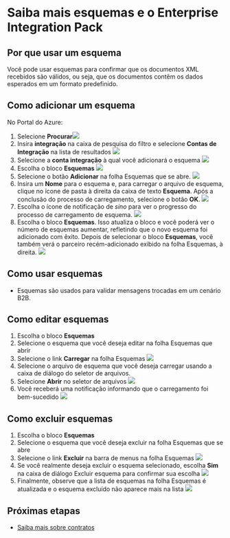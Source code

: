 <properties 
	pageTitle="Visão geral de esquemas e do Enterprise Integration Pack | Serviço de Aplicativo do Microsoft Azure" 
	description="Saiba como usar esquemas com o Enterprise Integration Pack e Aplicativos lógicos" 
	services="app-service\logic" 
	documentationCenter=".net,nodejs,java"
	authors="msftman" 
	manager="erikre" 
	editor="cgronlun"/>

<tags 
	ms.service="app-service-logic" 
	ms.workload="integration" 
	ms.tgt_pltfrm="na" 
	ms.devlang="na" 
	ms.topic="article" 
	ms.date="06/29/2016" 
	ms.author="deonhe"/>

# Saiba mais esquemas e o Enterprise Integration Pack  

## Por que usar um esquema
Você pode usar esquemas para confirmar que os documentos XML recebidos são válidos, ou seja, que os documentos contêm os dados esperados em um formato predefinido.

## Como adicionar um esquema
No Portal do Azure:
1. Selecione **Procurar**![](./media/app-service-logic-enterprise-integration-overview/overview-1.png)
2. Insira **integração** na caixa de pesquisa do filtro e selecione **Contas de Integração** na lista de resultados ![](./media/app-service-logic-enterprise-integration-overview/overview-2.png)
3. Selecione a **conta integração** à qual você adicionará o esquema ![](./media/app-service-logic-enterprise-integration-overview/overview-3.png)
4.  Escolha o bloco **Esquemas** ![](./media/app-service-logic-enterprise-integration-schemas/schema-1.png)
5. Selecione o botão **Adicionar** na folha Esquemas que se abre. ![](./media/app-service-logic-enterprise-integration-schemas/schema-2.png)
6. Insira um **Nome** para o esquema e, para carregar o arquivo de esquema, clique no ícone de pasta à direita da caixa de texto **Esquema**. Após a conclusão do processo de carregamento, selecione o botão **OK**. ![](./media/app-service-logic-enterprise-integration-schemas/schema-3.png)
7. Escolha o ícone de notificação de *sino* para ver o progresso do processo de carregamento de esquema. ![](./media/app-service-logic-enterprise-integration-schemas/schema-4.png)
8. Escolha o bloco **Esquemas**. Isso atualiza o bloco e você poderá ver o número de esquemas aumentar, refletindo que o novo esquema foi adicionado com êxito. Depois de selecionar o bloco **Esquemas**, você também verá o parceiro recém-adicionado exibido na folha Esquemas, à direita. ![](./media/app-service-logic-enterprise-integration-schemas/schema-5.png)


## Como usar esquemas
- Esquemas são usados para validar mensagens trocadas em um cenário B2B.

## Como editar esquemas
1. Escolha o bloco **Esquemas**
2. Selecione o esquema que você deseja editar na folha Esquemas que abrir
3. Selecione o link **Carregar** na folha Esquemas ![](./media/app-service-logic-enterprise-integration-schemas/edit-1.png)
4. Selecione o arquivo de esquema que você deseja carregar usando a caixa de diálogo do seletor de arquivos.
5. Selecione **Abrir** no seletor de arquivos ![](./media/app-service-logic-enterprise-integration-schemas/edit-2.png)
6. Você receberá uma notificação informando que o carregamento foi bem-sucedido ![](./media/app-service-logic-enterprise-integration-schemas/edit-3.png)

## Como excluir esquemas
1. Escolha o bloco **Esquemas**
2. Selecione o esquema que você deseja excluir na folha Esquemas que se abre
3. Selecione o link **Excluir** na barra de menus na folha Esquemas ![](./media/app-service-logic-enterprise-integration-schemas/delete-1.png)
4. Se você realmente deseja excluir o esquema selecionado, escolha **Sim** na caixa de diálogo Excluir esquema para confirmar sua escolha ![](./media/app-service-logic-enterprise-integration-schemas/delete-2.png)
5. Finalmente, observe que a lista de esquemas na folha Esquemas é atualizada e o esquema excluído não aparece mais na lista ![](./media/app-service-logic-enterprise-integration-schemas/delete-3.png)

## Próximas etapas

- [Saiba mais sobre contratos](./app-service-logic-enterprise-integration-agreements.md "Saiba mais sobre contratos de integração corporativa")

      

<!---HONumber=AcomDC_0706_2016-->